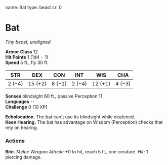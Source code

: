 name: Bat type: beast cr: 0

# Bat
_Tiny beast, unaligned_

**Armor Class** 12    
**Hit Points** 1 (1d4 − 1)    
**Speed** 5 ft., fly 30 ft.

| STR    | DEX     | CON    | INT    | WIS     | CHA    |
| ------ | ------- | ------ | ------ | ------- | ------ |
| 2 (−4) | 15 (+2) | 8 (−1) | 2 (−4) | 12 (+1) | 4 (−3) |

**Senses** blindsight 60 ft., passive Perception 11    
**Languages** --    
**Challenge** 0 (10 XP)

**Echolocation.** The bat can't use its blindsight while deafened.    
**Keen Hearing.** The bat has advantage on Wisdom (Perception) checks that rely on hearing.

### Actions
**Bite.** _Melee Weapon Attack:_ +0 to hit, reach 5 ft., one creature. _Hit:_ 1 piercing damage.